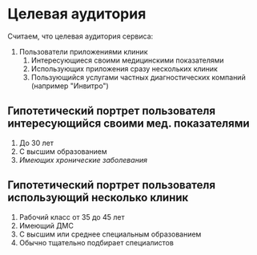 # Целевая аудитория

Считаем, что целевая аудитория сервиса:
1. Пользователи приложениями клиник
   1. Интересующиеся своими медицинскими показателями
   2. Использующих приложения сразу нескольких клиник 
   3. Пользующийся услугами частных диагностических компаний (например "Инвитро")

## Гипотетический портрет пользователя интересующийся своими мед. показателями
1. До 30 лет
2. С высшим образованием
3. *Имеющих хронические заболевания*

## Гипотетический портрет пользователя использующий несколько клиник
1. Рабочий класс от 35 до 45 лет
2. Имеющий ДМС
3. С высшим или среднее специальным образованием
4. Обычно тщательно подбирает специалистов